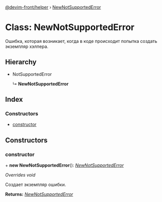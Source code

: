 [@devim-front/helper](../README.md) › [NewNotSupportedError](newnotsupportederror.md)

# Class: NewNotSupportedError

Ошибка, которая возникает, когда в коде происходит попытка создать экземпляр
хэлпера.

## Hierarchy

* NotSupportedError

  ↳ **NewNotSupportedError**

## Index

### Constructors

* [constructor](newnotsupportederror.md#markdown-header-constructor)

## Constructors

### <a id="markdown-header-constructor" name="markdown-header-constructor"></a>  constructor

\+ **new NewNotSupportedError**(): *[NewNotSupportedError](newnotsupportederror.md)*

*Overrides void*

Создает экземпляр ошибки.

**Returns:** *[NewNotSupportedError](newnotsupportederror.md)*
